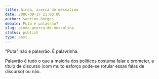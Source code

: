 ```yaml
---
title: Ainda, acerca de messalina
date: 2006-09-17 21:00:00
author: santino.borges
debate: Puta é palavrão?
slug: ainda-acerca-de-messalina
status: publish 
type: post
---
```


"Puta" não é palavrão. É palavrinha.


Palavrão é tudo o que a maioria dos políticos costuma falar e prometer, a título de discurso (com muito esforço pode-se rotular essas falas de discurso) ou não.


